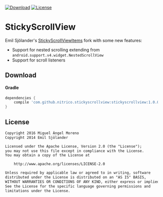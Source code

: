 [![Download](https://api.bintray.com/packages/moreno/maven/stickyscrollview/images/download.svg)](https://bintray.com/moreno/maven/stickyscrollview/_latestVersion)
[![License](https://img.shields.io/:License-Apache-orange.svg)](http://www.apache.org/licenses/LICENSE-2.0.html)

# StickyScrollView

Emil Sjölander's [StickyScrollViewItems](https://github.com/emilsjolander/StickyScrollViewItems) fork with some new features:
* Support for nested scrolling extending from `android.support.v4.widget.NestedScrollView`
* Support for scroll listeners

## Download

#### Gradle

```gradle
dependencies {
    compile 'com.github.nitrico.stickyscrollview:stickyscrollview:1.0.0'
}
```

## License
```txt
Copyright 2016 Miguel Ángel Moreno
Copyright 2014 Emil Sjölander

Licensed under the Apache License, Version 2.0 (the "License");
you may not use this file except in compliance with the License.
You may obtain a copy of the License at

    http://www.apache.org/licenses/LICENSE-2.0

Unless required by applicable law or agreed to in writing, software
distributed under the License is distributed on an "AS IS" BASIS,
WITHOUT WARRANTIES OR CONDITIONS OF ANY KIND, either express or implied.
See the License for the specific language governing permissions and
limitations under the License.
```
